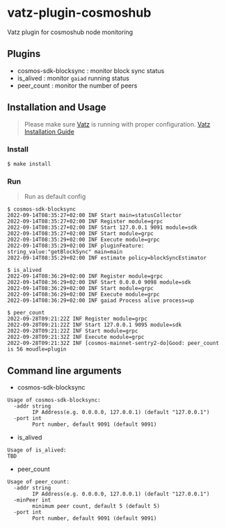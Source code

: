 # vatz-plugin-cosmoshub
Vatz plugin for cosmoshub node monitoring

## Plugins
- cosmos-sdk-blocksync : monitor block sync status
- is_alived : monitor `gaiad` running status
- peer_count : monitor the number of peers

## Installation and Usage
> Please make sure [Vatz](https://github.com/dsrvlabs/vatz) is running with proper configuration. [Vatz Installation Guide](https://github.com/dsrvlabs/vatz/blob/main/docs/installation.md)

### Install
```
$ make install
```

### Run
> Run as default config
```
$ cosmos-sdk-blocksync
2022-09-14T08:35:27+02:00 INF Start main=statusCollector
2022-09-14T08:35:27+02:00 INF Register module=grpc
2022-09-14T08:35:27+02:00 INF Start 127.0.0.1 9091 module=sdk
2022-09-14T08:35:27+02:00 INF Start module=grpc
2022-09-14T08:35:29+02:00 INF Execute module=grpc
2022-09-14T08:35:29+02:00 INF pluginFeature: string_value:"getBlockSync" main=main
2022-09-14T08:35:29+02:00 INF estimate policy=blockSyncEstimator
```
```
$ is_alived
2022-09-14T08:36:29+02:00 INF Register module=grpc
2022-09-14T08:36:29+02:00 INF Start 0.0.0.0 9098 module=sdk
2022-09-14T08:36:29+02:00 INF Start module=grpc
2022-09-14T08:36:29+02:00 INF Execute module=grpc
2022-09-14T08:36:29+02:00 INF gaiad Process alive process=up
```
```
$ peer_count
2022-09-28T09:21:22Z INF Register module=grpc
2022-09-28T09:21:22Z INF Start 127.0.0.1 9095 module=sdk
2022-09-28T09:21:22Z INF Start module=grpc
2022-09-28T09:21:32Z INF Execute module=grpc
2022-09-28T09:21:32Z INF [cosmos-mainnet-sentry2-do]Good: peer_count is 56 moudle=plugin
```

## Command line arguments
- cosmos-sdk-blocksync
```
Usage of cosmos-sdk-blocksync:
  -addr string
    	IP Address(e.g. 0.0.0.0, 127.0.0.1) (default "127.0.0.1")
  -port int
    	Port number, default 9091 (default 9091)
```
- is_alived
```
Usage of is_alived:
TBD
```
- peer_count
```
Usage of peer_count:
  -addr string
        IP Address(e.g. 0.0.0.0, 127.0.0.1) (default "127.0.0.1")
  -minPeer int
        minimum peer count, default 5 (default 5)
  -port int
        Port number, default 9091 (default 9091)
```

